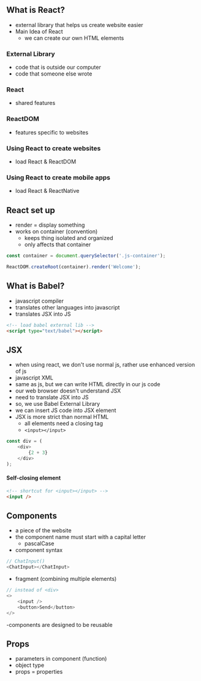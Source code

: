 ## What is React?
- external library that helps us create website easier
- Main Idea of React
    - we can create our own HTML elements

### External Library
- code that is outside our computer
- code that someone else wrote

### React
- shared features

### ReactDOM
- features specific to websites

### Using React to create websites
- load React & ReactDOM

### Using React to create mobile apps
- load React & ReactNative

## React set up
- render = display something
- works on container (convention)
     - keeps thing isolated and organized
     - only affects that container

```js
const container = document.querySelector('.js-container');

ReactDOM.createRoot(container).render('Welcome');
```

## What is Babel?
- javascript compiler
- translates other languages into javascript
- translates JSX into JS

```html
<!-- load babel external lib -->
<script type="text/babel"></script>
```

## JSX
- when using react, we don't use normal js, rather use enhanced version of js
- javascript XML
- same as js, but we can write HTML directly in our js code
- our web browser doesn't understand JSX
- need to translate JSX into JS
- so, we use Babel External Library
- we can insert JS code into JSX element
- JSX is more strict than normal HTML
    - all elements need a closing tag
    - `<input></input>`

```js
const div = (
    <div>
        {2 + 3}
    </div>
);
```

#### Self-closing element
```html
<!-- shortcut for <input></input> -->
<input />
```

## Components
- a piece of the website
- the component name must start with a capital letter
     - pascalCase
- component syntax
```js
// ChatInput()
<ChatInput></ChatInput>
```
- fragment (combining multiple elements)
```js
// instead of <div>
<>
    <input />
    <button>Send</button>
</>
```
-components are designed to be reusable

## Props
- parameters in component (function)
- object type
- props = properties